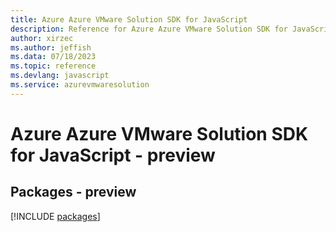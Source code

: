 ```yaml
---
title: Azure Azure VMware Solution SDK for JavaScript
description: Reference for Azure Azure VMware Solution SDK for JavaScript
author: xirzec
ms.author: jeffish
ms.data: 07/18/2023
ms.topic: reference
ms.devlang: javascript
ms.service: azurevmwaresolution
---
```

# Azure Azure VMware Solution SDK for JavaScript - preview
## Packages - preview
[!INCLUDE [packages](azure-vmware-solution-index.md)]
